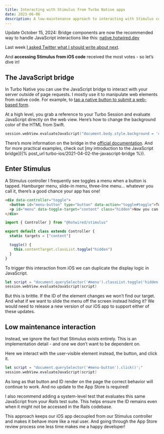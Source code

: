 ```yaml
---
title: Interacting with Stimulus from Turbo Native apps
date: 2023-06-06
description: A low-maintenance approach to interacting with Stimulus controllers from native Swift code.
---
```


<div class="note">
  <span class="font-semibold">Update October 15, 2024</span>: Bridge components are now the recommended way to handle JavaScript interactions like this: <a href="https://native.hotwired.dev" target="_blank">native.hotwired.dev</a>
</div>

Last week [I asked Twitter what I should write about next](https://twitter.com/joemasilotti/status/1664632478752210944).

And **accessing Stimulus from iOS code** received the most votes - so let’s dive in!

## The JavaScript bridge

In Turbo Native you can use the JavaScript bridge to interact with your server outside of page requests. I mostly use it to manipulate web elements from native code. For example, to [tap a native button to submit a web-based form](https://www.youtube.com/watch?v=vgLIWVWAYrg).

At a high level, you grab a reference to your Turbo Session and evaluate JavaScript directly on the web view. Here’s how to change the background color of the HTML from Swift.

```swift
session.webView.evaluateJavaScript("document.body.style.background = 'orange';")
```

There’s more information on the bridge in the [official documentation](https://github.com/hotwired/turbo-ios/blob/main/Docs/Advanced.md#native---javascript-integration). And for more practical examples, check out [my introduction to the JavaScript bridge]({% post_url turbo-ios/2021-04-02-the-javascript-bridge %}).

## Enter Stimulus

A Stimulus controller I frequently see toggles a menu when a button is tapped. Hamburger menu, slide-in menu, three-line menu… whatever you call it, there’s a good chance your app has one!

```html
<div data-controller="toggle">
  <button id="menu-button" type="button" data-action="toggle#toggle">Toggle</button>
  <p id="menu" data-toggle-target="content" class="hidden">Now you can see me!</p>
</div>
```

```javascript
import { Controller } from "@hotwired/stimulus"

export default class extends Controller {
  static targets = ["content"]

  toggle() {
    this.contentTarget.classList.toggle("hidden")
  }
}
```

To trigger this interaction from iOS we can duplicate the display logic in JavaScript.

```swift
let script = "document.querySelector('#menu').classList.toggle('hidden');"
session.webView.evaluateJavaScript(script)
```

But this is brittle. If the ID of the element changes we won’t find our target. And what if we want to slide the menu off the screen instead hiding it? We would need to release a new version of our iOS app to support either of these updates.

## Low maintenance interaction

Instead, we ignore the fact that Stimulus exists entirely. This is an implementation detail - and one we don’t want to be dependent on.

Here we interact with the user-visible element instead, the button, and click it.

```swift
let script = "document.querySelector('#menu-button').click()';"
session.webView.evaluateJavaScript(script)
```

As long as that button and ID render on the page the correct behavior will continue to work. And no update to the App Store is required!

I also recommend adding a system-level test that evaluates this same JavaScript from your *Rails* test suite. This helps ensure the ID remains even when it might not be accessed in the Rails codebase.

This approach keeps our iOS app decoupled from our Stimulus controller and makes it behave more like a real user. And going through the App Store review process one less time makes me a happy developer!
